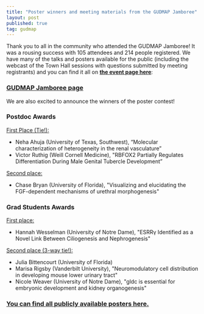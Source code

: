 ```yaml
---
title: "Poster winners and meeting materials from the GUDMAP Jamboree"
layout: post
published: true
tag: gudmap
---
```


Thank you to all in the community who attended the GUDMAP Jamboree! It was a rousing success with 105 attendees and 214 people registered. We have many of the talks and posters available for the public (including the webcast of the Town Hall sessions with questions submitted by meeting registrants) and you can find it all on **[the event page here](/gudmap/events/2021-gudmap-jamboree/)**:

### [GUDMAP Jamboree page](/gudmap/events/2021-gudmap-jamboree/)

We are also excited to announce the winners of the poster contest!

### Postdoc Awards

<p><u>First Place (Tie!):</u></p>
<ul>
  <li>Neha Ahuja (University of Texas, Southwest), “Molecular characterization of heterogeneity in the renal vasculature”</li>
  <li>Victor Ruthig (Weill Cornell Medicine), "RBFOX2 Partially Regulates Differentiation During Male Genital Tubercle Development”</li>
</ul>
<p><u>Second place:</u></p>
<ul>
  <li>Chase Bryan (University of Florida), "Visualizing and elucidating the FGF-dependent mechanisms of urethral morphogenesis"
</li>
</ul>

### Grad Students Awards

<p><u>First place:</u></p>
<ul>
  <li>Hannah Wesselman (University of Notre Dame), "ESRRγ Identified as a Novel Link Between Ciliogenesis and Nephrogenesis"</li>
</ul>
<p><u>Second place (3-way tie!):</u></p>
<ul>
  <li>Julia Bittencourt (University of Florida)</li>
  <li>Marisa Rigsby (Vanderbilt University), "Neuromodulatory cell distribution in developing mouse lower urinary tract"</li>
  <li>
  Nicole Weaver (University of Notre Dame), "gldc is essential for embryonic development and kidney organogenesis"</li>
</ul>

### [You can find all publicly available posters here.](/gudmap/events/2021-gudmap-jamboree/#posters)
